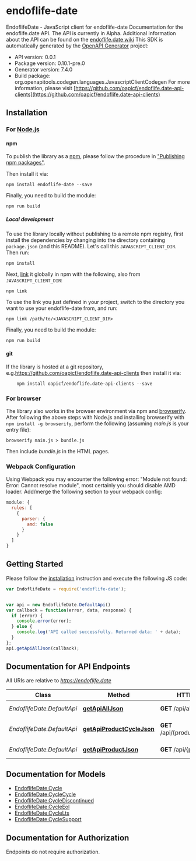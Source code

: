 # endoflife-date

EndoflifeDate - JavaScript client for endoflife-date
Documentation for the endoflife.date API. The API is currently in Alpha. Additional information about the API can be found on the [endoflife.date wiki](https://github.com/endoflife-date/endoflife.date/wiki)
This SDK is automatically generated by the [OpenAPI Generator](https://openapi-generator.tech) project:

- API version: 0.0.1
- Package version: 0.10.1-pre.0
- Generator version: 7.4.0
- Build package: org.openapitools.codegen.languages.JavascriptClientCodegen
For more information, please visit [https://github.com/oapicf/endoflife.date-api-clients](https://github.com/oapicf/endoflife.date-api-clients)

## Installation

### For [Node.js](https://nodejs.org/)

#### npm

To publish the library as a [npm](https://www.npmjs.com/), please follow the procedure in ["Publishing npm packages"](https://docs.npmjs.com/getting-started/publishing-npm-packages).

Then install it via:

```shell
npm install endoflife-date --save
```

Finally, you need to build the module:

```shell
npm run build
```

##### Local development

To use the library locally without publishing to a remote npm registry, first install the dependencies by changing into the directory containing `package.json` (and this README). Let's call this `JAVASCRIPT_CLIENT_DIR`. Then run:

```shell
npm install
```

Next, [link](https://docs.npmjs.com/cli/link) it globally in npm with the following, also from `JAVASCRIPT_CLIENT_DIR`:

```shell
npm link
```

To use the link you just defined in your project, switch to the directory you want to use your endoflife-date from, and run:

```shell
npm link /path/to/<JAVASCRIPT_CLIENT_DIR>
```

Finally, you need to build the module:

```shell
npm run build
```

#### git

If the library is hosted at a git repository, e.g.https://github.com/oapicf/endoflife.date-api-clients
then install it via:

```shell
    npm install oapicf/endoflife.date-api-clients --save
```

### For browser

The library also works in the browser environment via npm and [browserify](http://browserify.org/). After following
the above steps with Node.js and installing browserify with `npm install -g browserify`,
perform the following (assuming *main.js* is your entry file):

```shell
browserify main.js > bundle.js
```

Then include *bundle.js* in the HTML pages.

### Webpack Configuration

Using Webpack you may encounter the following error: "Module not found: Error:
Cannot resolve module", most certainly you should disable AMD loader. Add/merge
the following section to your webpack config:

```javascript
module: {
  rules: [
    {
      parser: {
        amd: false
      }
    }
  ]
}
```

## Getting Started

Please follow the [installation](#installation) instruction and execute the following JS code:

```javascript
var EndoflifeDate = require('endoflife-date');


var api = new EndoflifeDate.DefaultApi()
var callback = function(error, data, response) {
  if (error) {
    console.error(error);
  } else {
    console.log('API called successfully. Returned data: ' + data);
  }
};
api.getApiAllJson(callback);

```

## Documentation for API Endpoints

All URIs are relative to *https://endoflife.date*

Class | Method | HTTP request | Description
------------ | ------------- | ------------- | -------------
*EndoflifeDate.DefaultApi* | [**getApiAllJson**](docs/DefaultApi.md#getApiAllJson) | **GET** /api/all.json | All Products
*EndoflifeDate.DefaultApi* | [**getApiProductCycleJson**](docs/DefaultApi.md#getApiProductCycleJson) | **GET** /api/{product}/{cycle}.json | Single cycle details
*EndoflifeDate.DefaultApi* | [**getApiProductJson**](docs/DefaultApi.md#getApiProductJson) | **GET** /api/{product}.json | Get All Details


## Documentation for Models

 - [EndoflifeDate.Cycle](docs/Cycle.md)
 - [EndoflifeDate.CycleCycle](docs/CycleCycle.md)
 - [EndoflifeDate.CycleDiscontinued](docs/CycleDiscontinued.md)
 - [EndoflifeDate.CycleEol](docs/CycleEol.md)
 - [EndoflifeDate.CycleLts](docs/CycleLts.md)
 - [EndoflifeDate.CycleSupport](docs/CycleSupport.md)


## Documentation for Authorization

Endpoints do not require authorization.

